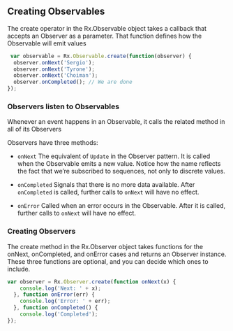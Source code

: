 ## Creating Observables

 The create operator in the Rx.Observable object takes a callback that accepts an Observer as a parameter. That function defines how the Observable will emit values

```javascript
 var observable = Rx.Observable.create(function(observer) {
  observer.onNext('Sergio');
  observer.onNext('Tyrone');
  observer.onNext('Choiman');
  observer.onCompleted(); // We are done
});
```

### Observers listen to Observables

Whenever an event happens in an Observable, it calls the related method in all of its Observers

Observers have three methods:

* `onNext` The equivalent of `Update` in the Observer pattern. It is called when the Observable emits a new value. Notice how the name reflects the fact that we’re subscribed to sequences, not only to discrete values.

* `onCompleted` Signals that there is no more data available. After `onCompleted` is called, further calls to `onNext` will have no effect.

* `onError` Called when an error occurs in the Observable. After it is called, further calls to `onNext` will have no effect.

### Creating Observers

The create method in the Rx.Observer object takes functions for the onNext, onCompleted, and onError cases and returns an Observer instance. These three functions are optional, and you can decide which ones to include.

```javascript
var observer = Rx.Observer.create(function onNext(x) {
    console.log('Next: ' + x);
  }, function onError(err) {
    console.log('Error: ' + err);
  }, function onCompleted() {
    console.log('Completed');
});
```